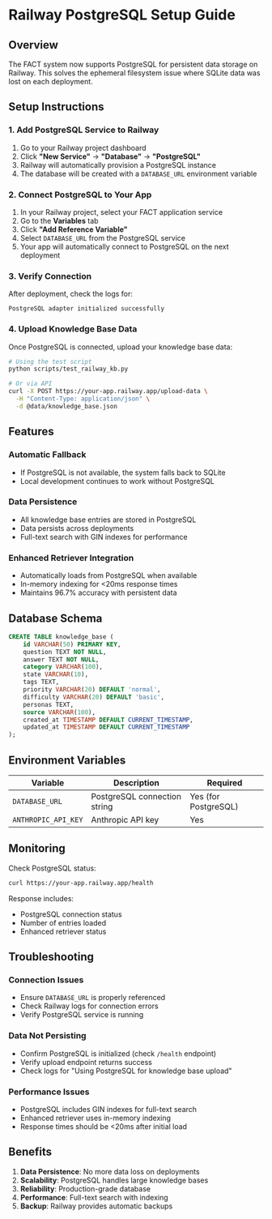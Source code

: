 # Railway PostgreSQL Setup Guide

## Overview
The FACT system now supports PostgreSQL for persistent data storage on Railway. This solves the ephemeral filesystem issue where SQLite data was lost on each deployment.

## Setup Instructions

### 1. Add PostgreSQL Service to Railway

1. Go to your Railway project dashboard
2. Click **"New Service"** → **"Database"** → **"PostgreSQL"**
3. Railway will automatically provision a PostgreSQL instance
4. The database will be created with a `DATABASE_URL` environment variable

### 2. Connect PostgreSQL to Your App

1. In your Railway project, select your FACT application service
2. Go to the **Variables** tab
3. Click **"Add Reference Variable"**
4. Select `DATABASE_URL` from the PostgreSQL service
5. Your app will automatically connect to PostgreSQL on the next deployment

### 3. Verify Connection

After deployment, check the logs for:
```
PostgreSQL adapter initialized successfully
```

### 4. Upload Knowledge Base Data

Once PostgreSQL is connected, upload your knowledge base data:

```bash
# Using the test script
python scripts/test_railway_kb.py

# Or via API
curl -X POST https://your-app.railway.app/upload-data \
  -H "Content-Type: application/json" \
  -d @data/knowledge_base.json
```

## Features

### Automatic Fallback
- If PostgreSQL is not available, the system falls back to SQLite
- Local development continues to work without PostgreSQL

### Data Persistence
- All knowledge base entries are stored in PostgreSQL
- Data persists across deployments
- Full-text search with GIN indexes for performance

### Enhanced Retriever Integration
- Automatically loads from PostgreSQL when available
- In-memory indexing for <20ms response times
- Maintains 96.7% accuracy with persistent data

## Database Schema

```sql
CREATE TABLE knowledge_base (
    id VARCHAR(50) PRIMARY KEY,
    question TEXT NOT NULL,
    answer TEXT NOT NULL,
    category VARCHAR(100),
    state VARCHAR(10),
    tags TEXT,
    priority VARCHAR(20) DEFAULT 'normal',
    difficulty VARCHAR(20) DEFAULT 'basic',
    personas TEXT,
    source VARCHAR(100),
    created_at TIMESTAMP DEFAULT CURRENT_TIMESTAMP,
    updated_at TIMESTAMP DEFAULT CURRENT_TIMESTAMP
);
```

## Environment Variables

| Variable | Description | Required |
|----------|-------------|----------|
| `DATABASE_URL` | PostgreSQL connection string | Yes (for PostgreSQL) |
| `ANTHROPIC_API_KEY` | Anthropic API key | Yes |

## Monitoring

Check PostgreSQL status:
```bash
curl https://your-app.railway.app/health
```

Response includes:
- PostgreSQL connection status
- Number of entries loaded
- Enhanced retriever status

## Troubleshooting

### Connection Issues
- Ensure `DATABASE_URL` is properly referenced
- Check Railway logs for connection errors
- Verify PostgreSQL service is running

### Data Not Persisting
- Confirm PostgreSQL is initialized (check `/health` endpoint)
- Verify upload endpoint returns success
- Check logs for "Using PostgreSQL for knowledge base upload"

### Performance Issues
- PostgreSQL includes GIN indexes for full-text search
- Enhanced retriever uses in-memory indexing
- Response times should be <20ms after initial load

## Benefits

1. **Data Persistence**: No more data loss on deployments
2. **Scalability**: PostgreSQL handles large knowledge bases
3. **Reliability**: Production-grade database
4. **Performance**: Full-text search with indexing
5. **Backup**: Railway provides automatic backups